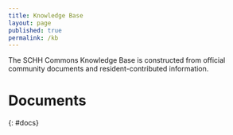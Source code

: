 ```yaml
---
title: Knowledge Base
layout: page
published: true
permalink: /kb
---
```


<style>
    table {
        width: 100%;
        border-collapse: collapse;
        margin: 1em 0;
        font-size: 0.95rem;
        font-family: sans-serif;
    }

    th, td {
        padding: 0.6em 0.8em;
        text-align: left;
        border: 1px solid #ddd;
    }

    th {
        background-color: #f4f4f4;
        font-weight: 600;
    }

    tr:nth-child(even) {
        background-color: #fafafa;
    }

    tr:hover {
        background-color: #f1f7ff;
    }
</style>

The SCHH Commons Knowledge Base is constructed from official community documents and resident-contributed information.

# Documents
{: #docs}

<script src="https://cdn.jsdelivr.net/npm/marked/lib/marked.umd.js"></script>
<script>
    fetch('https://www.schh-commons.org/knowledge-base/index.md')
    .then(resp => resp.text())
    .then(md => {
        let docsEl = document.getElementById('docs');
        docsEl.innerHTML = marked.parse(md);
        return docsEl;
    })
    .then(docsEl => {
        docsEl.querySelectorAll('a').forEach(a => { a.setAttribute('target', '_blank'); });
    });
</script>